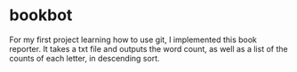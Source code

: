 # bookbot
For my first project learning how to use git, I implemented this book reporter. It takes a txt file and outputs the word count, as well as a list of the counts of each letter, in descending sort.
